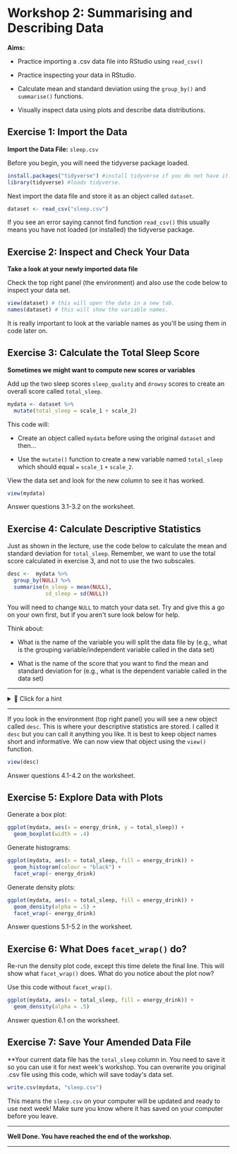 # Workshop 2: Summarising and Describing Data

**Aims:**

-   Practice importing a .csv data file into RStudio using `read_csv()`

-   Practice inspecting your data in RStudio.

-   Calculate mean and standard deviation using the `group_by()` and `summarise()` functions.

-   Visually inspect data using plots and describe data distributions.

## Exercise 1: Import the Data

**Import the Data File:** `sleep.csv`

Before you begin, you will need the tidyverse package loaded.

``` r
install.packages("tidyverse") #install tidyverse if you do not have it.
library(tidyverse) #loads tidyverse.
```

Next import the data file and store it as an object called `dataset`.

``` r
dataset <- read_csv("sleep.csv")
```

If you see an error saying cannot find function `read_csv()` this usually means you have not loaded (or installed) the tidyverse package.

## Exercise 2: Inspect and Check Your Data

**Take a look at your newly imported data file**

Check the top right panel (the environment) and also use the code below to inspect your data set.

``` r
view(dataset) # this will open the data in a new tab.
names(dataset) # this will show the variable names.
```

It is really important to look at the variable names as you'll be using them in code later on.

## Exercise 3: Calculate the Total Sleep Score

**Sometimes we might want to compute new scores or variables**

Add up the two sleep scores `sleep_quality` and `drowsy` scores to create an overall score called `total_sleep`.

``` r
mydata <- dataset %>%
  mutate(total_sleep = scale_1 + scale_2)
```

This code will:

-   Create an object called `mydata` before using the original `dataset` and then...

-   Use the `mutate()` function to create a new variable named `total_sleep` which should equal `=` `scale_1` `+` `scale_2`.

View the data set and look for the new column to see it has worked.

``` r
view(mydata)
```
Answer questions 3.1-3.2 on the worksheet.

## Exercise 4: Calculate Descriptive Statistics

Just as shown in the lecture, use the code below to calculate the mean and standard deviation for `total_sleep`. Remember, we want to use the total score calculated in exercise 3, and not to use the two subscales.

``` r
desc <-  mydata %>%
  group_by(NULL) %>%
  summarise(m_sleep = mean(NULL),
            sd_sleep = sd(NULL))
```

You will need to change `NULL` to match your data set. Try and give this a go on your own first, but if you aren't sure look below for help.

Think about:

-   What is the name of the variable you will split the data file by (e.g., what is the grouping variable/independent variable called in the data set)

-   What is the name of the score that you want to find the mean and standard deviation for (e.g., what is the dependent variable called in the data set)

-----

<details>

<summary>👀 Click for a hint</summary>

``` r
desc <-  mydata %>%
  group_by(energy_drink) %>%
  summarise(m_sleep = mean(total_sleep),
            sd_sleep = sd(total_sleep))
```

</details>

-----

If you look in the environment (top right panel) you will see a new object called `desc`. This is where your descriptive statistics are stored. I called it `desc` but you can call it anything you like. It is best to keep object names short and informative. We can now view that object using the `view()` function.

```r
view(desc)
```

Answer questions 4.1-4.2 on the worksheet.

## Exercise 5: Explore Data with Plots

Generate a box plot:

``` r
ggplot(mydata, aes(x = energy_drink, y = total_sleep)) +
  geom_boxplot(width = .4)
```

Generate histograms:

``` r
ggplot(mydata, aes(x = total_sleep, fill = energy_drink)) +
  geom_histogram(colour = "black") +
  facet_wrap(~ energy_drink)
```

Generate density plots:

``` r
ggplot(mydata, aes(x = total_sleep, fill = energy_drink)) +
  geom_density(alpha = .5) +
  facet_wrap(~ energy_drink)
```

Answer questions 5.1-5.2 in the worksheet.

## Exercise 6: What Does `facet_wrap()` do?

Re-run the density plot code, except this time delete the final line. This will show what `facet_wrap()` does. What do you notice about the plot now?

Use this code without `facet_wrap()`.

``` r
ggplot(mydata, aes(x = total_sleep, fill = energy_drink)) +
  geom_density(alpha = .5)
```

Answer question 6.1 on the worksheet.

## Exercise 7: Save Your Amended Data File

**Your current data file has the `total_sleep` column in. You need to save it so you can use it for next week's workshop. You can overwrite you original .csv file using this code, which will save today's data set.

```r
write.csv(mydata, "sleep.csv")
```

This means the `sleep.csv` on your computer will be updated and ready to use next week! Make sure you know where it has saved on your computer before you leave. 

------------------------------------------------------------------------

**Well Done. You have reached the end of the workshop.**

------------------------------------------------------------------------
